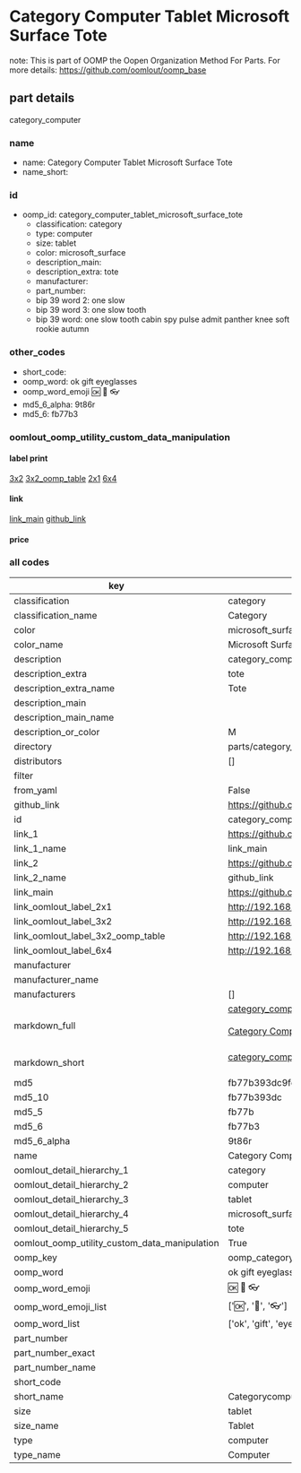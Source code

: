 # Category Computer Tablet Microsoft Surface Tote  

note: This is part of OOMP the Oopen Organization Method For Parts. For more details: https://github.com/oomlout/oomp_base

##  part details



category_computer

### name
* name: Category Computer Tablet Microsoft Surface Tote
* name_short: 
### id
* oomp_id: category_computer_tablet_microsoft_surface_tote
  * classification: category
  * type: computer
  * size: tablet
  * color: microsoft_surface
  * description_main: 
  * description_extra: tote
  * manufacturer: 
  * part_number: 
  * bip 39 word 2: one slow
  * bip 39 word 3: one slow tooth
  * bip 39 word: one slow tooth cabin spy pulse admit panther knee soft rookie autumn

### other_codes
* short_code: 
* oomp_word: ok gift eyeglasses
* oomp_word_emoji :ok: :gift: :eyeglasses:
* md5_6_alpha: 9t86r
* md5_6: fb77b3






### oomlout_oomp_utility_custom_data_manipulation
#### label print
[3x2](http://192.168.1.245:1112/?label=oomp%209t86r)
[3x2_oomp_table](http://192.168.1.107:1112/?label=oomp%209t86r)
[2x1](http://192.168.1.242:1112/?label=oomp%209t86r)
[6x4](http://192.168.1.55:1112/?label=oomp%209t86r)    

#### link

[link_main](https://github.com/oomlout/oomlout_oomp_current_version_messy/tree/main/parts/category_computer_tablet_microsoft_surface_tote) [github_link](https://github.com/oomlout/oomlout_oomp_part_src/tree/main/parts/category_computer_tablet_microsoft_surface_tote)                             

#### price







### all codes 
| key | value |  
| --- | --- |  
| classification | category |  
| classification_name | Category |  
| color | microsoft_surface |  
| color_name | Microsoft Surface |  
| description | category_computer |  
| description_extra | tote |  
| description_extra_name | Tote |  
| description_main |  |  
| description_main_name |  |  
| description_or_color | M  |  
| directory | parts/category_computer_tablet_microsoft_surface_tote |  
| distributors | [] |  
| filter |  |  
| from_yaml | False |  
| github_link | https://github.com/oomlout/oomlout_oomp_part_src/tree/main/parts/category_computer_tablet_microsoft_surface_tote |  
| id | category_computer_tablet_microsoft_surface_tote |  
| link_1 | https://github.com/oomlout/oomlout_oomp_current_version_messy/tree/main/parts/category_computer_tablet_microsoft_surface_tote |  
| link_1_name | link_main |  
| link_2 | https://github.com/oomlout/oomlout_oomp_part_src/tree/main/parts/category_computer_tablet_microsoft_surface_tote |  
| link_2_name | github_link |  
| link_main | https://github.com/oomlout/oomlout_oomp_current_version_messy/tree/main/parts/category_computer_tablet_microsoft_surface_tote |  
| link_oomlout_label_2x1 | http://192.168.1.242:1112/?label=oomp%209t86r |  
| link_oomlout_label_3x2 | http://192.168.1.245:1112/?label=oomp%209t86r |  
| link_oomlout_label_3x2_oomp_table | http://192.168.1.107:1112/?label=oomp%209t86r |  
| link_oomlout_label_6x4 | http://192.168.1.55:1112/?label=oomp%209t86r |  
| manufacturer |  |  
| manufacturer_name |  |  
| manufacturers | [] |  
| markdown_full | [category_computer_tablet_microsoft_surface_tote](https://github.com/oomlout/oomlout_oomp_current_version_messy/tree/main/parts/category_computer_tablet_microsoft_surface_tote)<br>[](https://github.com/oomlout/oomlout_oomp_current_version_messy/tree/main/parts/category_computer_tablet_microsoft_surface_tote)<br>[Category Computer Tablet Microsoft Surface Tote](https://github.com/oomlout/oomlout_oomp_current_version_messy/tree/main/parts/category_computer_tablet_microsoft_surface_tote)<br><br> |  
| markdown_short | [category_computer_tablet_microsoft_surface_tote](https://github.com/oomlout/oomlout_oomp_current_version_messy/tree/main/parts/category_computer_tablet_microsoft_surface_tote)<br><br> |  
| md5 | fb77b393dc9fc076b669a1fdc9b30cd5 |  
| md5_10 | fb77b393dc |  
| md5_5 | fb77b |  
| md5_6 | fb77b3 |  
| md5_6_alpha | 9t86r |  
| name | Category Computer Tablet Microsoft Surface Tote |  
| oomlout_detail_hierarchy_1 | category |  
| oomlout_detail_hierarchy_2 | computer |  
| oomlout_detail_hierarchy_3 | tablet |  
| oomlout_detail_hierarchy_4 | microsoft_surface |  
| oomlout_detail_hierarchy_5 | tote |  
| oomlout_oomp_utility_custom_data_manipulation | True |  
| oomp_key | oomp_category_computer_tablet_microsoft_surface_tote |  
| oomp_word | ok gift eyeglasses |  
| oomp_word_emoji | :ok: :gift: :eyeglasses: |  
| oomp_word_emoji_list | [':ok:', ':gift:', ':eyeglasses:'] |  
| oomp_word_list | ['ok', 'gift', 'eyeglasses'] |  
| part_number |  |  
| part_number_exact |  |  
| part_number_name |  |  
| short_code |  |  
| short_name | Categorycomputer |  
| size | tablet |  
| size_name | Tablet |  
| type | computer |  
| type_name | Computer |  
